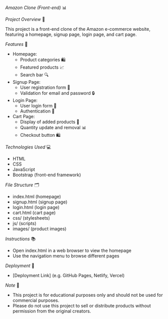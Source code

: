 _Amazon Clone (Front-end)_ 📊

_Project Overview_ 📄

This project is a front-end clone of the Amazon e-commerce website, featuring a homepage, signup page, login page, and cart page.

_Features_ 🎯

- Homepage:
    - Product categories 🛍️
    - Featured products 📈
    - Search bar 🔍
- Signup Page:
    - User registration form 📝
    - Validation for email and password 🔒
- Login Page:
    - User login form 🔑
    - Authentication 🚫
- Cart Page:
    - Display of added products 🛒
    - Quantity update and removal 📊
    - Checkout button 🛍️

_Technologies Used_ 💻

- HTML
- CSS
- JavaScript
- Bootstrap (front-end framework)

_File Structure_ 🗂️

- index.html (homepage)
- signup.html (signup page)
- login.html (login page)
- cart.html (cart page)
- css/ (stylesheets)
- js/ (scripts)
- images/ (product images)

_Instructions_ 📚

- Open index.html in a web browser to view the homepage
- Use the navigation menu to browse different pages

_Deployment_ 🚀

- [Deployment Link] (e.g. GitHub Pages, Netlify, Vercel)

_Note_ 📝

- This project is for educational purposes only and should not be used for commercial purposes.
- Please do not use this project to sell or distribute products without permission from the original creators.
